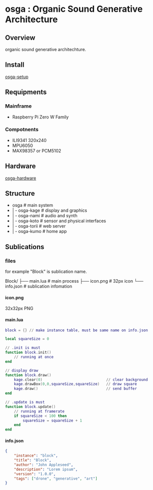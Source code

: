 # osga : Organic Sound Generative Architecture

## Overview

organic sound generative architechture.

## Install

[osga-setup](https://github.com/hugelton/osga-setup)

## Requipments

### Mainframe

- Raspberry Pi Zero W Family

### Compotnents

- ILI9341 320x240
- MPU6050
- MAX98357 or PCM5102

## Hardware

[osga-hardware](https://github.com/hugelton/osga-hardware)

## Structure

- osga # main system
- | - osga-kage # display and graphics
- | - osga-nami # audio and synth
- | - osga-koto # sensor and physical interfaces
- | - osga-torii # web server
- | - osga-kumo # home app

## Sublications

### files

for example "Block" is sublication name.

Block/
├── main.lua # main process
├── icon.png # 32px icon
└── info.json # sublication infomation

#### icon.png

32x32px PNG

#### main.lua

```lua
block = {} // make instance table, must be same name on info.json

local squareSize = 0

// .init is must
function block.init()
    // running at once
end

// display draw
function block.draw()
    kage.clear(0)                             // clear background
    kage.drawBox(0,0,squareSize,squareSize)   // draw square
    kage.draw()                               // send buffer
end

// .update is must
function block.update()
    // running at framerate
    if squareSize < 100 then
        squareSize = squareSize + 1
    end
end
```

#### info.json

```json
{
	"instance": "block",
	"title": "Block",
	"author": "John Appleseed",
	"description": "Lorem ipsum",
	"version": "1.0.0",
	"tags": ["drone", "generative", "art"]
}
```
